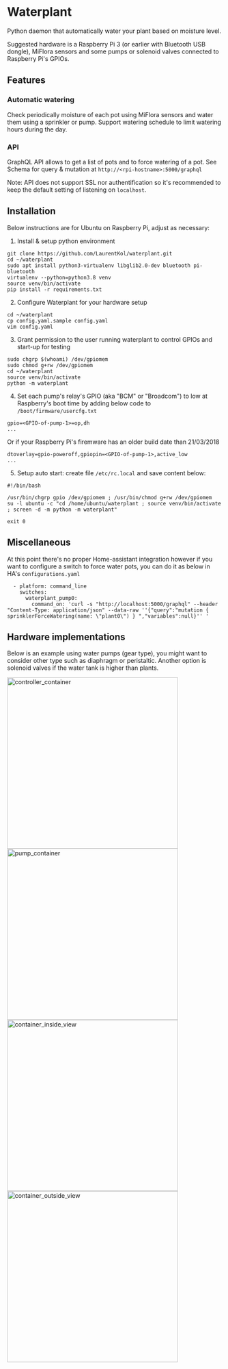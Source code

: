 # Waterplant
Python daemon that automatically water your plant based on moisture level.

Suggested hardware is a Raspberry Pi 3 (or earlier with Bluetooth USB dongle), MiFlora sensors and some pumps or solenoid valves connected to Raspberry Pi's GPIOs.

## Features

### Automatic watering
Check periodically moisture of each pot using MiFlora sensors and water them using a sprinkler or pump.
Support watering schedule to limit watering hours during the day.

### API
GraphQL API allows to get a list of pots and to force watering of a pot.
See Schema for query & mutation at `http://<rpi-hostname>:5000/graphql`

Note: API does not support SSL nor authentification so it's recommended to keep the default setting of listening on `localhost`.

## Installation

Below instructions are for Ubuntu on Raspberry Pi, adjust as necessary:

1. Install & setup python environment 
```
git clone https://github.com/LaurentKol/waterplant.git
cd ~/waterplant
sudo apt install python3-virtualenv libglib2.0-dev bluetooth pi-bluetooth
virtualenv --python=python3.8 venv
source venv/bin/activate
pip install -r requirements.txt
```

2. Configure Waterplant for your hardware setup
```
cd ~/waterplant
cp config.yaml.sample config.yaml
vim config.yaml
```

3. Grant permission to the user running waterplant to control GPIOs and start-up for testing
```
sudo chgrp $(whoami) /dev/gpiomem
sudo chmod g+rw /dev/gpiomem
cd ~/waterplant
source venv/bin/activate
python -m waterplant
```

4. Set each pump's relay's GPIO (aka "BCM" or "Broadcom") to low at Raspberry's boot time by adding below code to `/boot/firmware/usercfg.txt`
```
gpio=<GPIO-of-pump-1>=op,dh
...
```
Or if your Raspberry Pi's firemware has an older build date than 21/03/2018
```
dtoverlay=gpio-poweroff,gpiopin=<GPIO-of-pump-1>,active_low
...
```

5. Setup auto start: create file `/etc/rc.local` and save content below:
```
#!/bin/bash

/usr/bin/chgrp gpio /dev/gpiomem ; /usr/bin/chmod g+rw /dev/gpiomem
su -l ubuntu -c "cd /home/ubuntu/waterplant ; source venv/bin/activate ; screen -d -m python -m waterplant"

exit 0
```

## Miscellaneous

At this point there's no proper Home-assistant integration however if you want to configure a switch to force water pots, you can do it as below in HA's `configurations.yaml`
```
  - platform: command_line
    switches:
      waterplant_pump0:
        command_on: 'curl -s "http://localhost:5000/graphql" --header "Content-Type: application/json" --data-raw ''{"query":"mutation { sprinklerForceWatering(name: \"plant0\") } ","variables":null}'' '
```

## Hardware implementations
Below is an example using water pumps (gear type), you might want to consider other type such as diaphragm or peristaltic.
Another option is solenoid valves if the water tank is higher than plants.

<img src="https://user-images.githubusercontent.com/1433441/154086613-4d0c0b30-3cb3-4bf3-b253-e1a180f64b24.jpg" alt="controller_container" width="400"><img src="https://user-images.githubusercontent.com/1433441/154086615-92416eda-e68d-4b64-96f6-baf72fc5d56c.jpg" alt="pump_container" width="400"><img src="https://user-images.githubusercontent.com/1433441/154086588-f05cbe41-28c5-4c7f-a05c-6f886a0518a0.jpg" alt="container_inside_view" width="400"><img src="https://user-images.githubusercontent.com/1433441/154086604-de3a5d11-6cd0-4b95-9b91-762ecb862af9.jpg" alt="container_outside_view" width="400">
